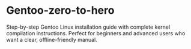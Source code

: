 # Gentoo-zero-to-hero
Step-by-step Gentoo Linux installation guide with complete kernel compilation instructions. Perfect for beginners and advanced users who want a clear, offline-friendly manual.
